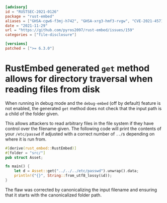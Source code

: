 ```toml
[advisory]
id = "RUSTSEC-2021-0126"
package = "rust-embed"
aliases = ["GHSA-cgw6-f3mj-h742", "GHSA-xrg3-hmf3-rvgw", "CVE-2021-45712"]
date = "2021-11-29"
url = "https://github.com/pyros2097/rust-embed/issues/159"
categories = ["file-disclosure"]

[versions]
patched = [">= 6.3.0"]
```

# RustEmbed generated `get` method allows for directory traversal when reading files from disk

When running in debug mode and the `debug-embed` (off by default) feature is
not enabled, the generated `get` method does not check that the input path is
a child of the folder given. 

This allows attackers to read arbitrary files in the file system if they have
control over the filename given. The following code will print the contents of
your `/etc/passwd` if adjusted with a correct number of `../`s depending on
where it is run from.

```rust
#[derive(rust_embed::RustEmbed)]
#[folder = "src/"]
pub struct Asset;

fn main() {
    let d = Asset::get("../../../etc/passwd").unwrap().data;
    println!("{}", String::from_utf8_lossy(&d));
}
```

The flaw was corrected by canonicalizing the input filename and ensuring that
it starts with the canonicalized folder path.
